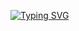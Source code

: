 [![Typing SVG](https://readme-typing-svg.herokuapp.com?font=Classic+Console+Neue&duration=10000&pause=500&color=13F700&center=true&multiline=true&width=1024&height=100&lines=Wake+up+Neo.;Welcome+to+my+profile+(%EF%BD%A1%E2%97%95%E2%80%BF%E2%97%95%EF%BD%A1)++)](https://git.io/typing-svg)
